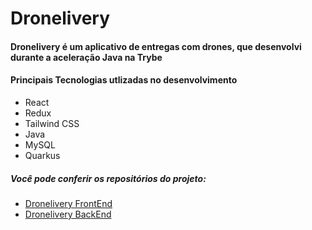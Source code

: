# Dronelivery

#### Dronelivery é um aplicativo de entregas com drones, que desenvolvi durante a aceleração Java na Trybe

#### Principais Tecnologias utlizadas no desenvolvimento
- React
- Redux
- Tailwind CSS
- Java
- MySQL
- Quarkus

##### Você pode conferir os repositórios do projeto:
- <a href="https://github.com/IsaacMagno/dronefeeder">Dronelivery FrontEnd</a>
- <a href="https://github.com/IsaacMagno/dronefeeder-db">Dronelivery BackEnd</a>

